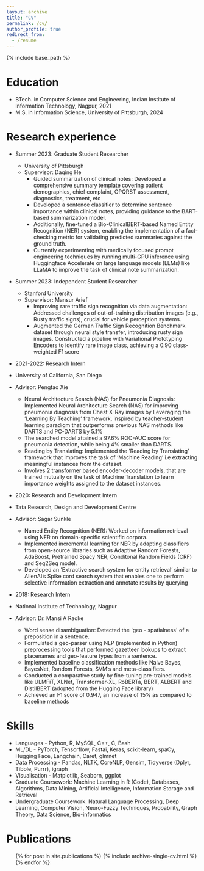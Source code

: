 ```yaml
---
layout: archive
title: "CV"
permalink: /cv/
author_profile: true
redirect_from:
  - /resume
---
```


{% include base_path %}

Education
======
* BTech. in Computer Science and Engineering, Indian Institute of Information Technology, Nagpur, 2021
* M.S. in Information Science, University of Pittsburgh, 2024 

Research experience
======
* Summer 2023: Graduate Student Researcher
  * University of Pittsburgh
  * Supervisor: Daqing He
    *  Guided summarization of clinical notes: Developed a comprehensive summary template covering patient demographics, chief complaint, OPQRST assessment, diagnostics, treatment, etc
    * Developed a sentence classifier to determine sentence importance within clinical notes, providing guidance to the BART-based summarization model.
    * Additionally, fine-tuned a Bio-ClinicalBERT-based Named Entity Recognition (NER) system, enabling the implementation of a fact-checking metric for validating predicted summaries against the ground truth.
    * Currently experimenting with medically focused prompt engineering techniques by running multi-GPU inference using Huggingface Accelerate on large language models (LLMs) like LLaMA to improve the task of clinical note summarization.

* Summer 2023: Independent Student Researcher
  * Stanford University
  * Supervisor: Mansur Arief
    * Improving rare traffic sign recognition via data augmentation: Addressed challenges of out-of-training distribution images (e.g., Rusty traffic signs), crucial for vehicle perception systems.
    * Augmented the German Traffic Sign Recognition Benchmark dataset through neural style transfer, introducing rusty sign images. Constructed a pipeline with Variational Prototyping Encoders to identify rare image class, achieving a 0.90 class-weighted F1 score

* 2021-2022: Research Intern
* University of California, San Diego 
* Advisor: Pengtao Xie 
  * Neural Architecture Search (NAS) for Pneumonia Diagnosis: Implemented Neural Architecture Search (NAS) for improving pneumonia diagnosis from Chest X-Ray images by Leveraging the ’Learning By Teaching’ framework, inspired by teacher-student learning paradigm that outperforms previous NAS methods like DARTS and PC-DARTS by 5.1%
  * The searched model attained a 97.6% ROC-AUC score for pneumonia detection, while being 4% smaller than DARTS. 
  * Reading by Translating: Implemented the ’Reading by Translating’ framework that improves the task of ’Machine Reading’ i.e extracting meaningful instances from the dataset. 
  * Involves 2 transformer based encoder-decoder models, that are trained mutually on the task of Machine Translation to learn importance weights assigned to the dataset instances. 

* 2020: Research and Development Intern
* Tata Research, Design and Development Centre 
* Advisor: Sagar Sunkle
  *  Named Entity Recognition (NER): Worked on information retrieval using NER on domain-specific scientific corpora.
  * Implemented incremental learning for NER by adapting classifiers from open-source libraries such as Adaptive Random Forests, AdaBoost, Pretrained Spacy NER, Conditonal Random Fields (CRF) and Seq2Seq model.
  * Developed an ’Extractive search system for entity retrieval’ similar to AllenAI’s Spike cord search system that enables one to perform selective information extraction and annotate results by querying

* 2018: Research Intern
* National Institute of Technology, Nagpur
* Advisor: Dr. Mansi A Radke
  *  Word sense disambiguation: Detected the 'geo - spatialness' of a preposition in a sentence.
  * Formulated a geo-parser using NLP (implemented in Python) preprocessing tools that performed gazetteer lookups to extract placenames and geo-feature types from a sentence.
  * Implemented baseline classification methods like Naive Bayes, BayesNet, Random Forests, SVM’s and meta-classifiers. 
  * Conducted a comparative study by fine-tuning  pre-trained models like ULMFiT, XLNet, Transformer-XL, RoBERTa, BERT, ALBERT and DistilBERT (adopted from the Hugging Face library)
  * Achieved an F1 score of 0.947, an increase of 15\% as compared to baseline methods

  
Skills
======
* Languages - Python, R, MySQL, C++, C, Bash
* ML/DL - PyTorch, Tensorflow, Fastai, Keras, scikit-learn, spaCy, Hugging Face, Langchain, Caret, glmnet
* Data Processing - Pandas, NLTK, CoreNLP, Gensim, Tidyverse (Dplyr, Tibble, Purrr), igraph
* Visualisation - Matplotlib, Seaborn, ggplot
* Graduate Coursework: Machine Learning in R (Code), Databases, Algorithms, Data Mining, Artificial Intelligence, Information Storage and Retrieval
* Undergraduate Coursework: Natural
Language Processing, Deep Learning, Computer Vision, Neuro-Fuzzy Techniques, Probability, Graph Theory, Data Science, Bio-informatics

Publications
======
  <ul>{% for post in site.publications %}
    {% include archive-single-cv.html %}
  {% endfor %}</ul>
  
<!-- Talks
======
  <ul>{% for post in site.talks %}
    {% include archive-single-talk-cv.html %}
  {% endfor %}</ul>
  
Teaching
======
  <ul>{% for post in site.teaching %}
    {% include archive-single-cv.html %}
  {% endfor %}</ul> -->
  
<!-- Service and leadership
======
* Currently signed in to 43 different slack teams -->
